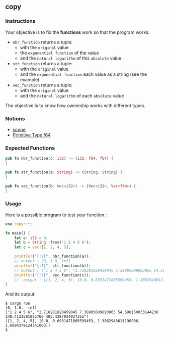 ## copy

### Instructions

Your objective is to fix the **functions** work so that the program works.

- `nbr_function` returns a tuple:
  - with the `original` value
  - the `exponential function` of the value
  - and the `natural logarithm` of this `absolute` value
- `str_function` returns a tuple:
  - with the `original` value
  - and the `exponential function` each value as a string (see the example)
- `vec_function` returns a tuple:
  - with the `original` value
  - and the `natural logarithm` of each `absolute` value

The objective is to know how ownership works with different types.

### Notions

- [scope](https://doc.rust-lang.org/rust-by-example/scope/move.html)
- [Primitive Type f64](https://doc.rust-lang.org/std/primitive.f64.html)

### Expected Functions

```rust
pub fn nbr_function(c: i32) -> (i32, f64, f64) {
}

pub fn str_function(a: String) -> (String, String) {
}

pub fn vec_function(b: Vec<i32>) -> (Vec<i32>, Vec<f64>) {
}
```

### Usage

Here is a possible program to test your function :

```rust
use copy::*;

fn main() {
    let a: i32 = 0;
    let b = String::from("1 2 4 5 6");
    let c = vec![1, 2, 4, 5];

    println!("{:?}", nbr_function(a));
    // output : (0, 1.0, inf)
    println!("{:?}", str_function(b));
    // output : ("1 2 4 5 6", "2.718281828459045 7.38905609893065 54.598150033144236 148.4131591025766 403.4287934927351")
    println!("{:?}", vec_function(c));
    //  output : ([1, 2, 4, 5], [0.0, 0.6931471805599453, 1.3862943611198906, 1.6094379124341003])
}

```

And its output:

```console
$ cargo run
(0, 1.0, -inf)
("1 2 4 5 6", "2.718281828459045 7.38905609893065 54.598150033144236 148.4131591025766 403.4287934927351")
([1, 2, 4, 5], [0.0, 0.6931471805599453, 1.3862943611198906, 1.6094379124341003])
$
```
